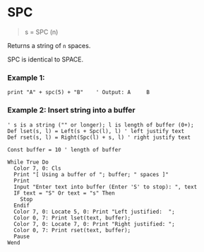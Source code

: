 # SPC

> s = SPC (n)

Returns a string of `n` spaces.

SPC is identical to SPACE.

### Example 1:

```
print "A" + spc(5) + "B"    ' Output: A     B
```

### Example 2: Insert string into a buffer

```
' s is a string ("" or longer); l is length of buffer (0+);
Def lset(s, l) = Left(s + Spc(l), l) ' left justify text
Def rset(s, l) = Right(Spc(l) + s, l) ' right justify text

Const buffer = 10 ' length of buffer

While True Do
  Color 7, 0: Cls
  Print "[ Using a buffer of "; buffer; " spaces ]"
  Print
  Input "Enter text into buffer (Enter 'S' to stop): ", text
  IF text = "S" Or text = "s" Then
    Stop
  Endif
  Color 7, 0: Locate 5, 0: Print "Left justified:  ";
  Color 0, 7: Print lset(text, buffer);
  Color 7, 0: Locate 7, 0: Print "Right justified: ";
  Color 0, 7: Print rset(text, buffer);
  Pause 
Wend
```
